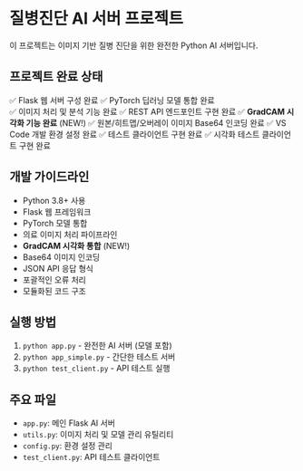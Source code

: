 # 질병진단 AI 서버 프로젝트

이 프로젝트는 이미지 기반 질병 진단을 위한 완전한 Python AI 서버입니다.

## 프로젝트 완료 상태
✅ Flask 웹 서버 구성 완료
✅ PyTorch 딥러닝 모델 통합 완료  
✅ 이미지 처리 및 분석 기능 완료
✅ REST API 엔드포인트 구현 완료
✅ **GradCAM 시각화 기능 완료** (NEW!)
✅ 원본/히트맵/오버레이 이미지 Base64 인코딩 완료
✅ VS Code 개발 환경 설정 완료
✅ 테스트 클라이언트 구현 완료
✅ 시각화 테스트 클라이언트 구현 완료

## 개발 가이드라인
- Python 3.8+ 사용
- Flask 웹 프레임워크
- PyTorch 모델 통합
- 의료 이미지 처리 파이프라인
- **GradCAM 시각화 통합** (NEW!)
- Base64 이미지 인코딩
- JSON API 응답 형식
- 포괄적인 오류 처리
- 모듈화된 코드 구조

## 실행 방법
1. `python app.py` - 완전한 AI 서버 (모델 포함)
2. `python app_simple.py` - 간단한 테스트 서버
3. `python test_client.py` - API 테스트 실행

## 주요 파일
- `app.py`: 메인 Flask AI 서버
- `utils.py`: 이미지 처리 및 모델 관리 유틸리티
- `config.py`: 환경 설정 관리
- `test_client.py`: API 테스트 클라이언트